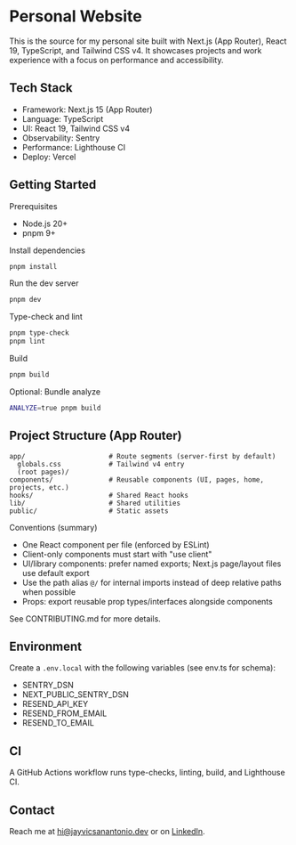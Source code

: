 # Personal Website

This is the source for my personal site built with Next.js (App Router), React 19, TypeScript, and Tailwind CSS v4. It showcases projects and work experience with a focus on performance and accessibility.

## Tech Stack

- Framework: Next.js 15 (App Router)
- Language: TypeScript
- UI: React 19, Tailwind CSS v4
- Observability: Sentry
- Performance: Lighthouse CI
- Deploy: Vercel

## Getting Started

Prerequisites

- Node.js 20+
- pnpm 9+

Install dependencies

```bash
pnpm install
```

Run the dev server

```bash
pnpm dev
```

Type-check and lint

```bash
pnpm type-check
pnpm lint
```

Build

```bash
pnpm build
```

Optional: Bundle analyze

```bash
ANALYZE=true pnpm build
```

## Project Structure (App Router)

```plaintext
app/                     # Route segments (server-first by default)
  globals.css            # Tailwind v4 entry
  (root pages)/
components/              # Reusable components (UI, pages, home, projects, etc.)
hooks/                   # Shared React hooks
lib/                     # Shared utilities
public/                  # Static assets
```

Conventions (summary)

- One React component per file (enforced by ESLint)
- Client-only components must start with "use client"
- UI/library components: prefer named exports; Next.js page/layout files use default export
- Use the path alias `@/` for internal imports instead of deep relative paths when possible
- Props: export reusable prop types/interfaces alongside components

See CONTRIBUTING.md for more details.

## Environment

Create a `.env.local` with the following variables (see env.ts for schema):

- SENTRY_DSN
- NEXT_PUBLIC_SENTRY_DSN
- RESEND_API_KEY
- RESEND_FROM_EMAIL
- RESEND_TO_EMAIL

## CI

A GitHub Actions workflow runs type-checks, linting, build, and Lighthouse CI.

## Contact

Reach me at [hi@jayvicsanantonio.dev](mailto:hi@jayvicsanantonio.dev) or on [LinkedIn](https://www.linkedin.com/in/jayvicsanantonio/).
